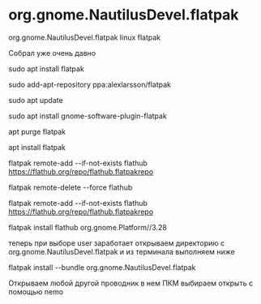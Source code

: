 # org.gnome.NautilusDevel.flatpak
org.gnome.NautilusDevel.flatpak linux flatpak

Собрал уже очень давно

sudo apt install flatpak

sudo add-apt-repository ppa:alexlarsson/flatpak

sudo apt update

sudo apt install gnome-software-plugin-flatpak

apt purge flatpak

apt install flatpak

flatpak remote-add --if-not-exists flathub https://flathub.org/repo/flathub.flatpakrepo

flatpak remote-delete --force flathub

flatpak remote-add --if-not-exists flathub https://flathub.org/repo/flathub.flatpakrepo

flatpak install flathub org.gnome.Platform//3.28

теперь при выборе user заработает открываем директорию с org.gnome.NautilusDevel.flatpak и из терминала выполняем ниже

flatpak install --bundle org.gnome.NautilusDevel.flatpak

Открываем любой другой проводник в нем ПКМ выбираем открыть с помощью nemo 
